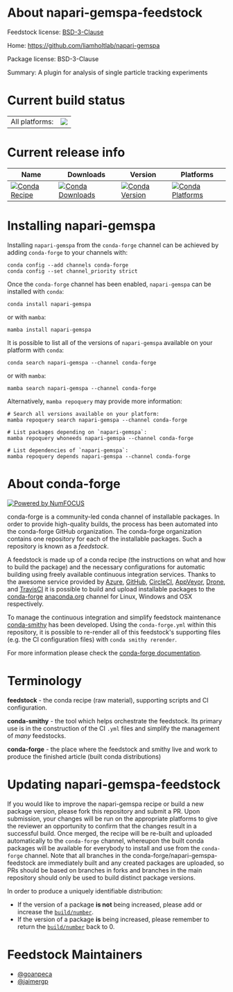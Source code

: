 About napari-gemspa-feedstock
=============================

Feedstock license: [BSD-3-Clause](https://github.com/conda-forge/napari-gemspa-feedstock/blob/main/LICENSE.txt)

Home: https://github.com/liamholtlab/napari-gemspa

Package license: BSD-3-Clause

Summary: A plugin for analysis of single particle tracking experiments

Current build status
====================


<table><tr><td>All platforms:</td>
    <td>
      <a href="https://dev.azure.com/conda-forge/feedstock-builds/_build/latest?definitionId=20970&branchName=main">
        <img src="https://dev.azure.com/conda-forge/feedstock-builds/_apis/build/status/napari-gemspa-feedstock?branchName=main">
      </a>
    </td>
  </tr>
</table>

Current release info
====================

| Name | Downloads | Version | Platforms |
| --- | --- | --- | --- |
| [![Conda Recipe](https://img.shields.io/badge/recipe-napari--gemspa-green.svg)](https://anaconda.org/conda-forge/napari-gemspa) | [![Conda Downloads](https://img.shields.io/conda/dn/conda-forge/napari-gemspa.svg)](https://anaconda.org/conda-forge/napari-gemspa) | [![Conda Version](https://img.shields.io/conda/vn/conda-forge/napari-gemspa.svg)](https://anaconda.org/conda-forge/napari-gemspa) | [![Conda Platforms](https://img.shields.io/conda/pn/conda-forge/napari-gemspa.svg)](https://anaconda.org/conda-forge/napari-gemspa) |

Installing napari-gemspa
========================

Installing `napari-gemspa` from the `conda-forge` channel can be achieved by adding `conda-forge` to your channels with:

```
conda config --add channels conda-forge
conda config --set channel_priority strict
```

Once the `conda-forge` channel has been enabled, `napari-gemspa` can be installed with `conda`:

```
conda install napari-gemspa
```

or with `mamba`:

```
mamba install napari-gemspa
```

It is possible to list all of the versions of `napari-gemspa` available on your platform with `conda`:

```
conda search napari-gemspa --channel conda-forge
```

or with `mamba`:

```
mamba search napari-gemspa --channel conda-forge
```

Alternatively, `mamba repoquery` may provide more information:

```
# Search all versions available on your platform:
mamba repoquery search napari-gemspa --channel conda-forge

# List packages depending on `napari-gemspa`:
mamba repoquery whoneeds napari-gemspa --channel conda-forge

# List dependencies of `napari-gemspa`:
mamba repoquery depends napari-gemspa --channel conda-forge
```


About conda-forge
=================

[![Powered by
NumFOCUS](https://img.shields.io/badge/powered%20by-NumFOCUS-orange.svg?style=flat&colorA=E1523D&colorB=007D8A)](https://numfocus.org)

conda-forge is a community-led conda channel of installable packages.
In order to provide high-quality builds, the process has been automated into the
conda-forge GitHub organization. The conda-forge organization contains one repository
for each of the installable packages. Such a repository is known as a *feedstock*.

A feedstock is made up of a conda recipe (the instructions on what and how to build
the package) and the necessary configurations for automatic building using freely
available continuous integration services. Thanks to the awesome service provided by
[Azure](https://azure.microsoft.com/en-us/services/devops/), [GitHub](https://github.com/),
[CircleCI](https://circleci.com/), [AppVeyor](https://www.appveyor.com/),
[Drone](https://cloud.drone.io/welcome), and [TravisCI](https://travis-ci.com/)
it is possible to build and upload installable packages to the
[conda-forge](https://anaconda.org/conda-forge) [anaconda.org](https://anaconda.org/)
channel for Linux, Windows and OSX respectively.

To manage the continuous integration and simplify feedstock maintenance
[conda-smithy](https://github.com/conda-forge/conda-smithy) has been developed.
Using the ``conda-forge.yml`` within this repository, it is possible to re-render all of
this feedstock's supporting files (e.g. the CI configuration files) with ``conda smithy rerender``.

For more information please check the [conda-forge documentation](https://conda-forge.org/docs/).

Terminology
===========

**feedstock** - the conda recipe (raw material), supporting scripts and CI configuration.

**conda-smithy** - the tool which helps orchestrate the feedstock.
                   Its primary use is in the construction of the CI ``.yml`` files
                   and simplify the management of *many* feedstocks.

**conda-forge** - the place where the feedstock and smithy live and work to
                  produce the finished article (built conda distributions)


Updating napari-gemspa-feedstock
================================

If you would like to improve the napari-gemspa recipe or build a new
package version, please fork this repository and submit a PR. Upon submission,
your changes will be run on the appropriate platforms to give the reviewer an
opportunity to confirm that the changes result in a successful build. Once
merged, the recipe will be re-built and uploaded automatically to the
`conda-forge` channel, whereupon the built conda packages will be available for
everybody to install and use from the `conda-forge` channel.
Note that all branches in the conda-forge/napari-gemspa-feedstock are
immediately built and any created packages are uploaded, so PRs should be based
on branches in forks and branches in the main repository should only be used to
build distinct package versions.

In order to produce a uniquely identifiable distribution:
 * If the version of a package **is not** being increased, please add or increase
   the [``build/number``](https://docs.conda.io/projects/conda-build/en/latest/resources/define-metadata.html#build-number-and-string).
 * If the version of a package **is** being increased, please remember to return
   the [``build/number``](https://docs.conda.io/projects/conda-build/en/latest/resources/define-metadata.html#build-number-and-string)
   back to 0.

Feedstock Maintainers
=====================

* [@goanpeca](https://github.com/goanpeca/)
* [@jaimergp](https://github.com/jaimergp/)

